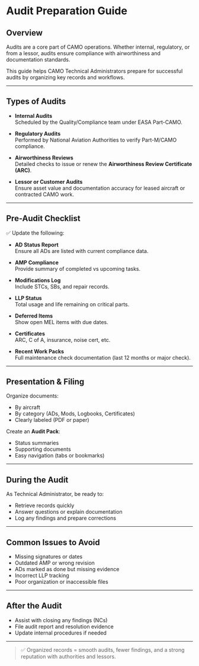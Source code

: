 # Audit Preparation Guide

## Overview

Audits are a core part of CAMO operations. Whether internal, regulatory, or from a lessor, audits ensure compliance with airworthiness and documentation standards.

This guide helps CAMO Technical Administrators prepare for successful audits by organizing key records and workflows.

---

## Types of Audits

- **Internal Audits**  
  Scheduled by the Quality/Compliance team under EASA Part-CAMO.

- **Regulatory Audits**  
  Performed by National Aviation Authorities to verify Part-M/CAMO compliance.

- **Airworthiness Reviews**  
  Detailed checks to issue or renew the **Airworthiness Review Certificate (ARC)**.

- **Lessor or Customer Audits**  
  Ensure asset value and documentation accuracy for leased aircraft or contracted CAMO work.

---

## Pre-Audit Checklist

✅ Update the following:

- **AD Status Report**  
  Ensure all ADs are listed with current compliance data.

- **AMP Compliance**  
  Provide summary of completed vs upcoming tasks.

- **Modifications Log**  
  Include STCs, SBs, and repair records.

- **LLP Status**  
  Total usage and life remaining on critical parts.

- **Deferred Items**  
  Show open MEL items with due dates.

- **Certificates**  
  ARC, C of A, insurance, noise cert, etc.

- **Recent Work Packs**  
  Full maintenance check documentation (last 12 months or major check).

---

## Presentation & Filing

Organize documents:
- By aircraft
- By category (ADs, Mods, Logbooks, Certificates)
- Clearly labeled (PDF or paper)

Create an **Audit Pack**:
- Status summaries
- Supporting documents
- Easy navigation (tabs or bookmarks)

---

## During the Audit

As Technical Administrator, be ready to:
- Retrieve records quickly
- Answer questions or explain documentation
- Log any findings and prepare corrections

---

## Common Issues to Avoid

- Missing signatures or dates
- Outdated AMP or wrong revision
- ADs marked as done but missing evidence
- Incorrect LLP tracking
- Poor organization or inaccessible files

---

## After the Audit

- Assist with closing any findings (NCs)
- File audit report and resolution evidence
- Update internal procedures if needed

---

> ✅ Organized records = smooth audits, fewer findings, and a strong reputation with authorities and lessors.
